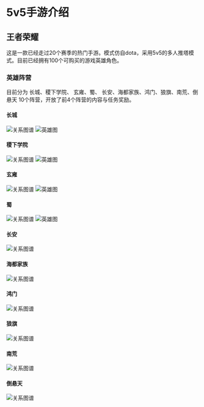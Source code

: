 # 5v5手游介绍

## 王者荣耀
这是一款已经走过20个赛季的热门手游。模式仿自dota，采用5v5的多人推塔模式。目前已经拥有100个可购买的游戏英雄角色。

### 英雄阵营
目前分为 长城、稷下学院、 玄雍、蜀、 长安、海都家族、鸿门、狼旗、南荒、倒悬天 10个阵营，开放了前4个阵营的内容与任务奖励。

#### 长城
![关系图谱](./wangzherongyao/changcheng1.jpg)
![英雄图](./wangzherongyao/changcheng2.jpg)

#### 稷下学院
![关系图谱](./wangzherongyao/jixia1.jpg)
![英雄图](./wangzherongyao/jixia2.jpg)

#### 玄雍
![关系图谱](./wangzherongyao/xuanyong1.jpg)
![英雄图](./wangzherongyao/xuanyong2.jpg)

#### 蜀
![关系图谱](./wangzherongyao/shu1.jpg)
![英雄图](./wangzherongyao/shu2.jpg)

#### 长安
![关系图谱](./wangzherongyao/changan1.jpg)

#### 海都家族
![关系图谱](./wangzherongyao/haidu1.jpg)

#### 鸿门
![关系图谱](./wangzherongyao/hongmen1.jpg)

#### 狼旗
![关系图谱](./wangzherongyao/langqi1.jpg)

#### 南荒
![关系图谱](./wangzherongyao/nanhuang1.jpg)

#### 倒悬天
![关系图谱](./wangzherongyao/daoxuantian1.jpg)
